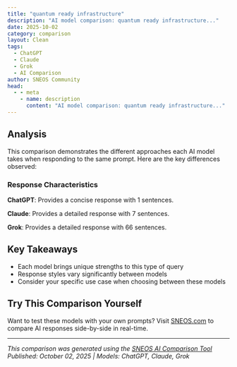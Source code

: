 ```yaml
---
title: "quantum ready infrastructure"
description: "AI model comparison: quantum ready infrastructure..."
date: 2025-10-02
category: comparison
layout: Clean
tags:
  - ChatGPT
  - Claude
  - Grok
  - AI Comparison
author: SNEOS Community
head:
  - - meta
    - name: description
      content: "AI model comparison: quantum ready infrastructure..."
---
```


<ChatComparison
  title="quantum ready infrastructure"
  prompt="quantum ready infrastructure"
  :responses='{
    "ChatGPT": "\"Quantum Ready Infrastructure\" refers to the preparation and deployment of physical and digital infrastructures that can effectively utilize and integrate quantum computing technologies as they emerge. This concept encompasses various aspects, including hardware, software, networking, and security, to ensure compatibility with quantum computing capabilities. Here are some key components and considerations involved in building quantum-ready infrastructure:\n\n### 1. **Hardware Infrastructure**\n   - **Quantum Computers**: Investment in quantum computers (like those from IBM, Google, Rigetti, etc.) and their integration with classical computing systems.\n   - **Cryogenic Systems**: Many quantum computers require extremely low temperatures to function, demanding specialized cryogenic infrastructure.\n   - **Connectivity**: Enhanced networking capabilities to facilitate data transfer between quantum and classical systems.\n\n### 2. **Software and Algorithms**\n   - **Quantum Software Development Kits (SDKs)**: Frameworks such as Qiskit, Cirq, and PyQuil that enable developers to create quantum algorithms and applications.\n   - **Hybrid Algorithms**: Development of algorithms that can leverage both classical and quantum processing power.\n   - **Quantum-Safe Cryptography**: Preparing cryptographic systems that are secure against potential quantum attacks, which means exploring post-quantum cryptographic algorithms.\n\n### 3. **Data Management and Processing**\n   - **Data Transfer and Storage**: Systems to handle the unique demands of quantum data, including error rates and qubit coherence times.\n   - **Classical and Quantum Integration**: Solutions for efficient data exchange and processing between classical and quantum systems.\n\n### 4. **Security**\n   - **Post-Quantum Cryptography**: Developing and implementing cryptographic systems that will remain secure against quantum attacks.\n   - **Quantum Key Distribution (QKD)**: Leveraging quantum mechanics for secure communication.\n\n### 5. **Networking Considerations**\n   - **Quantum Networks**: Infrastructure for connecting quantum devices, which might include quantum repeaters and satellite-based quantum communication.\n   - **High Bandwidth Requirements**: Ensuring that networks can support the additional bandwidth required for quantum data transmission.\n\n### 6. **Use Cases and Applications**\n   - Identifying specific applications, such as optimization problems, drug discovery, financial modeling, and machine learning, that could benefit from quantum computing.\n   - Creating pilot projects that combine classical and quantum computing to address real-world problems.\n\n### 7. **Education and Workforce Development**\n   - Training programs to equip employees with the necessary skills to work with quantum technologies.\n   - Collaborations with universities and research institutions to foster innovation and education in quantum computing.\n\n### 8. **Collaboration and Ecosystem Development**\n   - Partnerships between academic institutions, industry, and government to drive advancements in quantum technologies.\n   - Engagement in quantum consortia and forums to share knowledge and best practices.\n\n### Conclusion\nTo become \"quantum ready,\" organizations must adopt a holistic approach that encompasses not just technology but also strategy, workforce, and security considerations. As quantum computing technology continues to evolve, staying informed and prepared will be critical for organizations looking to leverage its potential benefits.",
    "Claude": "# Quantum-Ready Infrastructure\n\nQuantum-ready infrastructure refers to systems, networks, and technologies designed to operate effectively in a world with quantum computing capabilities. This includes both **quantum-safe security** and **quantum computing integration**.\n\n## Key Components\n\n### 1. **Quantum-Safe Cryptography**\n- **Post-quantum cryptographic algorithms** resistant to quantum attacks\n- **Hybrid security models** combining classical and quantum-resistant methods\n- **Crypto-agility** frameworks for rapid algorithm updates\n\n### 2. **Network Infrastructure**\n- **Quantum Key Distribution (QKD)** networks\n- **Quantum internet** backbone development\n- **Classical-quantum hybrid networks**\n- Enhanced fiber optic infrastructure with quantum capabilities\n\n### 3. **Data Centers \u0026 Cloud**\n- **Quantum-safe data storage** and transmission\n- **Hybrid classical-quantum computing** platforms\n- **Cryogenic infrastructure** for quantum processors\n- **Specialized cooling and isolation** systems\n\n### 4. **Communication Systems**\n- **Quantum-secured communications** protocols\n- **Satellite-based quantum networks**\n- **5G/6G integration** with quantum technologies\n\n## Implementation Priorities\n\n### **Immediate (2024-2026)**\n- Deploy post-quantum cryptography standards\n- Upgrade security protocols\n- Train cybersecurity workforce\n\n### **Medium-term (2026-2030)**\n- Build quantum communication networks\n- Integrate quantum sensors and computing\n- Establish quantum cloud services\n\n### **Long-term (2030\u002B)**\n- Full quantum internet deployment\n- Large-scale quantum computing integration\n- Advanced quantum applications\n\n## Industry Applications\n- **Financial services**: Quantum-safe banking and trading\n- **Healthcare**: Secure patient data and quantum diagnostics\n- **Government**: National security and quantum communications\n- **Telecommunications**: Next-generation secure networks\n\nWould you like me to elaborate on any specific aspect of quantum-ready infrastructure?",
    "Grok": "Quantum-ready infrastructure refers to the systems, technologies, and frameworks being developed or adapted to support quantum computing and quantum technologies in the future. Quantum computing has the potential to revolutionize industries by solving complex problems that are intractable for classical computers. However, integrating quantum technologies into existing systems requires significant preparation, including hardware, software, security, and networking advancements. Below is an overview of what constitutes a quantum-ready infrastructure:\n\n---\n\n### 1. **Quantum Hardware and Computing Resources**\n   - **Quantum Computers**: Building or accessing quantum hardware (e.g., superconducting qubits, trapped ions, topological qubits) capable of performing quantum computations. Companies like IBM, Google, Microsoft, and startups like Rigetti and IonQ are developing quantum processors.\n   - **Hybrid Systems**: Most near-term quantum infrastructure will involve hybrid quantum-classical systems, where quantum processors work alongside classical computers to solve problems. This requires interfaces and integration tools.\n   - **Cryogenic and Environmental Controls**: Quantum computers often operate at extremely low temperatures (near absolute zero) and require specialized environments to minimize noise and interference.\n\n---\n\n### 2. **Quantum Software and Algorithms**\n   - **Quantum Programming Languages**: Tools like Qiskit (IBM), Cirq (Google), and Q# (Microsoft) are being developed to enable developers to write quantum algorithms.\n   - **Quantum Simulation**: Software platforms that simulate quantum systems on classical computers to test and develop quantum algorithms before deploying them on actual quantum hardware.\n   - **Quantum Optimization**: Algorithms designed for quantum advantage in areas like logistics, cryptography, and machine learning.\n\n---\n\n### 3. **Quantum Networking and Communication**\n   - **Quantum Internet**: A network that uses quantum signals to transmit information securely over long distances. This involves quantum repeaters, entanglement distribution, and quantum key distribution (QKD).\n   - **Quantum Key Distribution (QKD)**: A method to secure communication channels using quantum mechanics, ensuring data privacy against eavesdropping. Infrastructure for QKD requires specialized hardware and fiber-optic networks.\n   - **Satellite-Based Quantum Communication**: Projects like China\u2019s Micius satellite have demonstrated the feasibility of quantum communication over vast distances, a key component of global quantum-ready infrastructure.\n\n---\n\n### 4. **Quantum Security and Cryptography**\n   - **Post-Quantum Cryptography (PQC)**: Developing encryption methods that are resistant to attacks by quantum computers. NIST is currently standardizing PQC algorithms to replace current cryptographic systems (e.g., RSA, ECC) that quantum computers could break using algorithms like Shor\u2019s algorithm.\n   - **Quantum-Resistant Infrastructure**: Upgrading existing IT systems, including financial systems, government databases, and communication networks, to support PQC.\n   - **Secure Quantum Communication**: Implementing QKD and other quantum-safe protocols to protect sensitive data in transit.\n\n---\n\n### 5. **Standardization and Interoperability**\n   - **Global Standards**: Organizations like the Quantum Industry Consortium and IEEE are working on standards for quantum hardware, software, and communication protocols to ensure interoperability.\n   - **APIs and Middleware**: Tools to connect quantum systems with classical IT infrastructure, ensuring seamless integration into existing workflows.\n   - **Cloud-Based Quantum Access**: Platforms like IBM Quantum Experience, Amazon Braket, and Microsoft Azure Quantum provide remote access to quantum hardware, democratizing the technology and making it part of broader IT infrastructure.\n\n---\n\n### 6. **Workforce and Education**\n   - **Skill Development**: Training a workforce to design, build, and maintain quantum-ready systems. This includes quantum physicists, engineers, and software developers proficient in quantum technologies.\n   - **Academic and Industry Collaboration**: Partnerships between universities, research institutions, and businesses to accelerate the development of quantum infrastructure.\n\n---\n\n### 7. **Policy and Regulatory Frameworks**\n   - **Government Investment**: Many countries (e.g., the US, EU, China, India) are investing in quantum research and infrastructure through initiatives like the US National Quantum Initiative and EU Quantum Flagship.\n   - **Ethical and Security Guidelines**: Developing policies to address ethical concerns (e.g., quantum surveillance) and national security risks posed by quantum technologies.\n   - **Intellectual Property and Standards**: Establishing IP protections and international agreements to govern the use and development of quantum technologies.\n\n---\n\n### 8. **Industry Applications and Use Cases**\n   Quantum-ready infrastructure is being tailored for specific industries:\n   - **Finance**: Quantum algorithms for risk analysis, fraud detection, and portfolio optimization.\n   - **Healthcare**: Quantum simulations for drug discovery and personalized medicine.\n   - **Energy**: Optimizing power grids and developing new materials for renewable energy.\n   - **Defense**: Secure communication and advanced cryptography for military applications.\n\n---\n\n### Challenges in Building Quantum-Ready Infrastructure\n   - **Scalability**: Current quantum systems are noisy and limited in scale (few qubits). Achieving fault-tolerant quantum computers with millions of qubits is a long-term goal.\n   - **Cost**: Quantum hardware and supporting infrastructure (e.g., cryogenics) are expensive to build and maintain.\n   - **Integration**: Bridging quantum and classical systems without bottlenecks or inefficiencies.\n   - **Security Risks**: Transitioning to quantum-safe cryptography before quantum computers can break existing encryption.\n\n---\n\n### Current Progress and Examples\n   - **IBM Quantum Network**: IBM provides cloud access to quantum computers and is building partnerships for quantum research.\n   - **Google Quantum AI**: Google achieved quantum supremacy with its Sycamore processor in 2019 and continues to advance quantum hardware.\n   - **EU Quantum Flagship**: A \u20AC1 billion initiative to develop quantum technologies, including computing and communication infrastructure.\n   - **China\u2019s Quantum Network**: China has developed the world\u2019s first quantum communication network between Beijing and Shanghai using fiber optics and satellites.\n\n---\n\n### Conclusion\nQuantum-ready infrastructure is a multi-faceted endeavor involving advancements in hardware, software, networking, and cybersecurity, supported by education, policy, and international collaboration. While full-scale quantum computing is still years away, preparatory steps are being taken now to ensure a smooth transition. Organizations and governments must invest in research, standardization, and workforce development to stay competitive in the quantum era. If you\u0027re looking to explore a specific aspect (e.g., quantum security, networking), feel free to ask for deeper insights!"
  }'
  published-date="12:48"
/>

## Analysis

This comparison demonstrates the different approaches each AI model takes when responding to the same prompt. Here are the key differences observed:

### Response Characteristics

**ChatGPT**: Provides a concise response with 1 sentences. 

**Claude**: Provides a detailed response with 7 sentences. 

**Grok**: Provides a detailed response with 66 sentences. 

## Key Takeaways

- Each model brings unique strengths to this type of query
- Response styles vary significantly between models
- Consider your specific use case when choosing between these models

## Try This Comparison Yourself

Want to test these models with your own prompts? Visit [SNEOS.com](https://sneos.com) to compare AI responses side-by-side in real-time.

---

*This comparison was generated using the [SNEOS AI Comparison Tool](https://sneos.com)*
*Published: October 02, 2025 | Models: ChatGPT, Claude, Grok*
